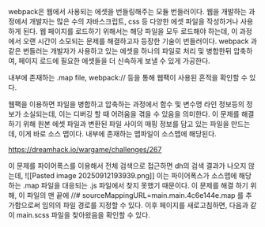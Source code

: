 webpack은 웹에서 사용되는 에셋을 번들링해주는 모듈 번들러이다.
웹을 개발하는 과정에서 개발자는 많은 수의 자바스크립트, css 등 다양한 에셋 파일을 작성하거나 사용하게 된다. 웹 페이지를 로드하기 위해서는 해당 파일을 모두 로드해야 하는데, 이 과정에서 오랜 시간이 소모되는 문제를 해결하고자 등장한 기술이 번들러이다. 
webpack 과 같은 번들러는 개발자가 사용하고 있는 에셋을 하나의 파일로 처리 및 병합한뒤 압축하여, 페이지 로드에 필요한 에셋들을 더 신속하게 보낼 수 있게 가공한다. 

내부에 존재하는 .map file, webpack:// 등을 통해 웹팩이 사용된 흔적을 확인할 수 있다.

웹팩을 이용하면 파일을 병합하고 압축하는 과정에서 함수 및 변수명 라인 정보등의 정보가 소실되는데, 이는 디버깅 할 때 어려움을 겪을 수 있음을 의미한다. 이 문제를 해결하기 위해 원본 에셋 파일과 변환된 파일 사이의 매핑 정보를 담고 있는 파일을 만드는데, 이게 바로 소스 맵이다. 내부에 존재하는 맵파일이 소스맵에 해당된다. 

https://dreamhack.io/wargame/challenges/267

이 문제를 파이어폭스를 이용해서 전체 검색으로 접근하면 dh의 검색 결과가 나오지 않는데, 
![[Pasted image 20250912193939.png]]
이는 파이어폭스가 소스맵에 해당하는 .map 파일을 대응되는 .js 파일에서 찾지 못했기 때문이다. 이 문제를 해결 하기 위해, 이 파일의 맨 끝에
//# sourceMappingURL=main.main.4c6e144e.map
를 추가함으로써 임의의 파일 경로를 지정할 수 있다. 이후 페이지를 새로고침하면, 다음과 같이 main.scss 파일을 찾아왔음을 확인할 수 있다.
